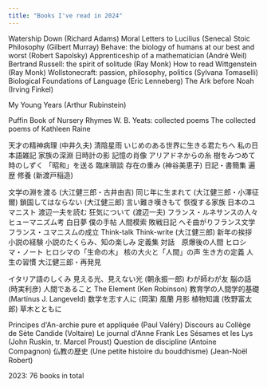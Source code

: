 ```yaml
---
title: "Books I've read in 2024" 
---
```


Watership Down (Richard Adams) 
Moral Letters to Lucilius (Seneca)
Stoic Philosophy (Gilbert Murray) 
Behave: the biology of humans at our best and worst (Robert Sapolsky) 
Apprenticeship of a mathematician (André Weil) 
Bertrand Russell: the spirit of solitude (Ray Monk) 
How to read Wittgenstein (Ray Monk) 
Wollstonecraft: passion, philosophy, politics (Sylvana Tomaselli) 
Biological Foundations of Language (Eric Lenneberg) 
The Ark before Noah (Irving Finkel)

My Young Years (Arthur Rubinstein) 

Puffin Book of Nursery Rhymes 
W. B. Yeats: collected poems 
The collected poems of Kathleen Raine 

天才の精神病理 (中井久夫) 
清陰星雨 
いじめのある世界に生きる君たちへ 
私の日本語雑記 
家族の深淵 
日時計の影 
記憶の肖像 
アリアドネからの糸 
樹をみつめて 
時のしずく 
「昭和」を送る 
臨床瑣談 
存在の重み (神谷美恵子) 
日記・書簡集 
遍歴 
修養 (新渡戸稲造) 

文学の淵を渡る (大江健三郎・古井由吉)
同じ年に生まれて (大江健三郎・小澤征爾) 
鎖国してはならない (大江健三郎) 
言い難き嘆きもて 
恢復する家族 
日本のユマニスト 渡辺一夫を読む 
狂気について (渡辺一夫) 
フランス・ルネサンスの人々 
ヒューマニズム考 
白日夢 
僕の手帖 
人間模索 
敗戦日記 
へそ曲がりフランス文学 
フランス・ユマニスムの成立 
Think-talk Think-write (大江健三郎) 
新年の挨拶 
小説の経験 
小説のたくらみ、知の楽しみ 
定義集 
対話　原爆後の人間 
ヒロシマ・ノート 
ヒロシマの「生命の木」
核の大火と「人間」の声 
生き方の定義 
人生の習慣 
大江健三郎・再発見 

イタリア語のしくみ 
見える光、見えない光 (朝永振一郎) 
わが師わが友 
脳の話 (時実利彦)
人間であること 
The Element (Ken Robinson) 
教育学の人間学的基礎 (Martinus J. Langeveld) 
数学を志す人に (岡潔) 
風蘭 
月影 
植物知識 (牧野富太郎) 
草木とともに 

Principes d'An-archie pure et appliquée (Paul Valéry) 
Discours au Collège de Sète 
Candide (Voltaire) 
Le journal d'Anne Frank 
Les Sésames et les Lys (John Ruskin, tr. Marcel Proust) 
Question de discipline (Antoine Compagnon) 
仏教の歴史 (Une petite histoire du bouddhisme) (Jean-Noël Robert) 

2023: 76 books in total
